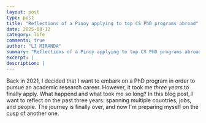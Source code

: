 ```yaml
---
layout: post
type: post
title: "Reflections of a Pinoy applying to top CS PhD programs abroad"
date: 2025-08-12
category: life
comments: true
author: "LJ MIRANDA"
summary: "Reflections of a Pinoy applying to top CS PhD programs abroad"
excerpt: |
description: |
---
```


<span class="firstcharacter">B</span>ack in 2021, I decided that I want to embark on a PhD program in order to pursue an academic research career.
However, it took me *three years* to finally apply.
What happend and what took me so long?
In this blog post, I want to reflect on the past three years: spanning multiple countries, jobs, and people.
The journey is finally over, and now I'm preparing myself on the cusp of another one.




